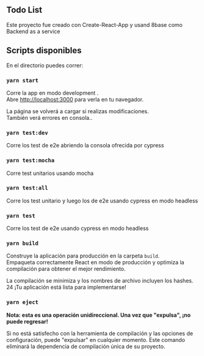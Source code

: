 ## Todo List

Este proyecto fue creado con Create-React-App y usand 8base como Backend as a service 

## Scripts disponibles

En el directorio puedes correr:

### `yarn start`

Corre la app en modo development .<br />
Abre [http://localhost:3000](http://localhost:3000) para verla en tu navegador.

La página se volverá a cargar si realizas modificaciones.<br />
También verá errores en consola..

### `yarn test:dev`
Corre los test de e2e  abriendo la consola ofrecida por cypress

### `yarn test:mocha`
Corre test unitarios usando mocha

### `yarn test:all`
Corre los test unitario y luego los de e2e usando cypress en modo headless

### `yarn test`

Corre los test de e2e usando cypress en modo headless

### `yarn build`

Construye la aplicación para producción en la carpeta `build`. <br /> Empaqueta correctamente React en modo de producción y optimiza la compilación para obtener el mejor rendimiento. 

La compilación se minimiza y los nombres de archivo incluyen los hashes. <br /> 24 ¡Tu aplicación está lista para implementarse!


### `yarn eject`

**Nota: esta es una operación unidireccional. Una vez que "expulsa", ¡no puede regresar!**

Si no está satisfecho con la herramienta de compilación y las opciones de configuración, puede "expulsar" en cualquier momento. Este comando eliminará la dependencia de compilación única de su proyecto.

